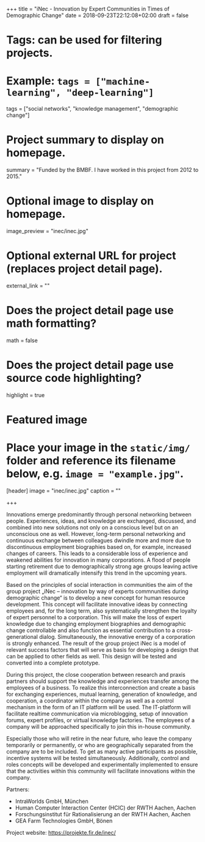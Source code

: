 +++
title = "iNec - Innovation by Expert Communities in Times of Demographic Change"
date = 2018-09-23T22:12:08+02:00
draft = false

# Tags: can be used for filtering projects.
# Example: `tags = ["machine-learning", "deep-learning"]`
tags = ["social networks", "knowledge management", "demographic change"]

# Project summary to display on homepage.
summary = "Funded by the BMBF. I have worked in this project from 2012 to 2015."

# Optional image to display on homepage.
image_preview = "inec/inec.jpg"

# Optional external URL for project (replaces project detail page).
external_link = ""

# Does the project detail page use math formatting?
math = false

# Does the project detail page use source code highlighting?
highlight = true

# Featured image
# Place your image in the `static/img/` folder and reference its filename below, e.g. `image = "example.jpg"`.
[header]
image = "inec/inec.jpg"
caption = ""

+++

Innovations emerge predominantly through personal networking between people. Experiences, ideas, and knowledge are exchanged, discussed, and combined into new solutions not only on a conscious level but on an unconscious one as well. However, long-term personal networking and continuous exchange between colleagues dwindle more and more due to discontinuous employment biographies based on, for example, increased changes of careers. This leads to a considerable loss of experience and weakened abilities for innovation in many corporations. A flood of people starting retirement due to demographically strong age groups leaving active employment will dramatically intensify this trend in the upcoming years.  

Based on the principles of social interaction in communities the aim of the group project „iNec – innovation by way of experts commnunities during demographic change“ is to develop a new concept for human resource development. This concept will facilitate innovative ideas by connecting employees and, for the long term, also systematically strengthen the loyalty of expert personnel to a corporation. This will make the loss of expert knowledge due to changing employment biographies and demographic change controllable and also function as essential contribution to a cross-generational dialog. Simultaneously, the innovative energy of a corporation is strongly enhanced. The result of the group project iNec is a model of relevant success factors that will serve as basis for developing a design that can be applied to other fields as well. This design will be tested and converted into a complete prototype.

During this project, the close cooperation between research and praxis partners should support the knowledge and experiences transfer among the employees of a business. To realize this interconnection and create a basis for exchanging experiences, mutual learning, generation of knowledge, and cooperation, a coordinator within the company as well as a control mechanism in the form of an IT platform will be used. The IT-platform will facilitate realtime communication via microblogging, setup of innovation forums, expert profiles, or virtual knowledge factories. The employees of a company will be approached specifically to join this in-house community. 

Especially those who will retire in the near future, who leave the company temporarily or permanently, or who are geographically separated from the company are to be included. To get as many active participants as possible, incentive systems will be tested simultaneously. Additionally, control and roles concepts will be developed and experimentally implemented to ensure that the activities within this community will facilitate innovations within the company.

Partners: 

* IntraWorlds GmbH, München
* Human Computer Interaction Center (HCIC) der RWTH Aachen, Aachen
* Forschungsinstitut für Rationalisierung an der RWTH Aachen, Aachen
* GEA Farm Technologies GmbH, Bönen


Project website: https://projekte.fir.de/inec/